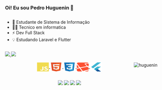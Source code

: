 ### Oi! Eu sou Pedro Huguenin 👋

##
- 🔭 Estudante de Sistema de Informação
- 🙍‍♂️ Tecnico em informatica
- ⚡ Dev Full Stack 
- 💡 Estudando Laravel e Flutter 

##
 <div>
  <a href="https://github.com/Hugueninfer">
  <img height="180em" src="https://github-readme-stats.vercel.app/api?username=Hugueninfer&theme=algolia&hide_border=true&cache_seconds=2000">
  <img height="180em" src="https://github-readme-stats.vercel.app/api/top-langs/?username=Hugueninfer&layout=compact&theme=algolia&hide_border=true&cache_seconds=2000" />
</div>
  <div style="display: inline_block" align="center"><br>
  <img align="center" alt="huguenin-Js" height="30" width="40" src="https://raw.githubusercontent.com/devicons/devicon/master/icons/javascript/javascript-plain.svg">
  <img align="center" alt="huguenin-HTML" height="30" width="40" src="https://raw.githubusercontent.com/devicons/devicon/master/icons/html5/html5-original.svg">
  <img align="center" alt="huguenin-CSS" height="30" width="40" src="https://raw.githubusercontent.com/devicons/devicon/master/icons/css3/css3-original.svg">
  <img align="center" alt="huguenin-Larevel" height="30" width="40" src="https://raw.githubusercontent.com/devicons/devicon/master/icons/laravel/laravel-plain.svg">
  <img align="center" alt="huguenin-Larevel" height="30" width="40" src="https://raw.githubusercontent.com/devicons/devicon/master/icons/flutter/flutter-original.svg">



  <img height="160em" align="right" alt="huguenin" src="https://media.giphy.com/media/4ZcOp90meNVJG9Xh3H/giphy.gif">
</div>
  
  ##
  
  <div align="center">
   <a href="https://instagram.com/hugueninpedro" target="_blank"><img src="https://img.shields.io/badge/-Instagram-%23E4405F?style=for-the-badge&logo=instagram&logoColor=white" target="_blank"></a>
  <a href = "Hugueninpedro@gmail.com"><img src="https://img.shields.io/badge/-Gmail-%23333?style=for-the-badge&logo=gmail&logoColor=white" target="_blank"></a>
  <a href="https://www.linkedin.com/in/pedro-huguenin-20b5a4182/" target="_blank"><img src="https://img.shields.io/badge/-LinkedIn-%230077B5?style=for-the-badge&logo=linkedin&logoColor=white" target="_blank"></a>
  <a href="#" target="_blank"><img src="https://img.shields.io/badge/Bitbucket-330F63?style=for-the-badge&logo=bitbucket&logoColor=white" target="_blank"></a>
  </div>
  
  
